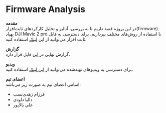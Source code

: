 # Firmware Analysis
**مقدمه** <br>
در این پروژه قصد داریم تا به بررسی، آنالیز و تحلیل کارکردهای ثابت‌افزار(firmware) پهپاد DJI Mavic 2 pro با استفاده از روش‌های مختلف بپردازیم. برای دسترسی به فایل ثابت افزار می‌توانید از این 
[لینک](https://wiki.dji-rev.com/howto/mavic_2_firmware)
استفاده کنید.

**گزارش** <br>
گزارش نهایی در 
[این](https://github.com/Sharif-University-ESRLab/project-10/blob/main/Document/Report-Group-10-final_V2.pdf) فایل قرار دارد.

**ویدیو** <br>
برای دسترسی به ویدیوهای تهیه‌شده می‌توانید از 
[این لینک](https://www.youtube.com/playlist?list=PLK0q-3SXlfSwLlHp_SBsWHpAe5jRz9e7c) استفاده کنید.

**اعضای تیم** <br>
اسامی اعضای تیم به صورت زیر می‌باشد:
<ul>
  <li> فرزام زهدی‌نسب
  <li> دالیا داودی
  <li> علی بالاپور
</ul>
